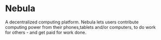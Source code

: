# Nebula
A decentralized computing platform. 
Nebula lets users contribute computing power from their phones,tablets and/or computers, to do work for others - and get paid for work done.
